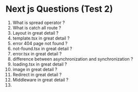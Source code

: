 # Next js Questions (Test 2)

1. What is spread operator ?
2. What is catch all route ?
3. Layout in great detail ?
4. template.tsx in great detail ?
5. error 404 page not found ?
6. not-found.tsx in great detail ?
7. error.tsx in great detail ?
8. difference between asynchronization and synchronization ?
9. loading.tsx in great detail ?
10. image in great detail ?
11. Redirect in great detail ?
12. Middleware in great detail ?
13. 


